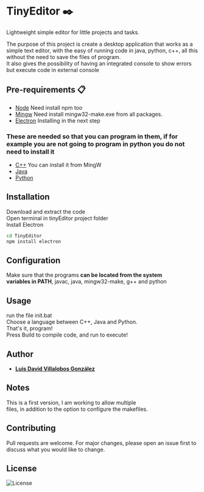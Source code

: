# TinyEditor ✒️
Lightweight simple editor for little projects and tasks.

The purpose of this project is create a desktop application that works as a simple text editor, 
with the easy of running code in java, python, c++, all this without the need to save the files of program.  
It also gives the possibility of having an integrated console to show errors but execute code in external console

## Pre-requirements 📋
* 	[Node](https://nodejs.org/es/) Need install npm too 
* 	[Mingw](https://osdn.net/projects/mingw/releases/) Need install mingw32-make.exe from all packages.
* 	[Electron](https://nodejs.org/es/) Installing in the next step  
### These are needed so that you can program in them, if for example you are not going to program in python you do not need to install it 
*   [C++](https://osdn.net/projects/mingw/releases/) You can install it from MingW
* 	[Java](https://www.oracle.com/java/technologies/javase-downloads.html)
* 	[Python](https://www.python.org/)

## Installation
Download and extract the code  
Open terminal in tinyEditor project folder  
Install Electron
~~~cmd
cd TinyEditor
npm install electron
~~~

## Configuration
Make sure that the programs **can be located from the system   
variables in PATH**, javac, java, mingw32-make, g++ and python 

## Usage  
run the file init.bat  
Choose a language between C++, Java and Python.  
That's it, program!  
Press Build to compile code, and run to execute!

## Author 
* **[Luis David Villalobos González](https://github.com/DavidVillalobos)** 

## Notes
This is a first version, I am working to allow multiple   
files, in addition to the option to configure the makefiles.  

## Contributing
Pull requests are welcome. For major changes, please open an issue first to discuss what you would like to change.

## License
![License](https://img.shields.io/bower/l/bootstrap)
